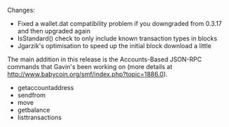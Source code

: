 Changes:
* Fixed a wallet.dat compatibility problem if you downgraded from 0.3.17 and then upgraded again
* IsStandard() check to only include known transaction types in blocks
* Jgarzik's optimisation to speed up the initial block download a little

The main addition in this release is the Accounts-Based JSON-RPC commands that Gavin's been working on (more details at http://www.babycoin.org/smf/index.php?topic=1886.0).  
* getaccountaddress
* sendfrom
* move
* getbalance
* listtransactions
